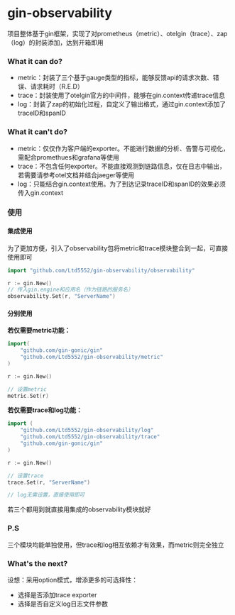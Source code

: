 # gin-observability

项目整体基于gin框架，实现了对prometheus（metric）、otelgin（trace）、zap（log）的封装添加，达到开箱即用

### What it can do?

- metric：封装了三个基于gauge类型的指标，能够反馈api的请求次数、错误、请求耗时（R.E.D）
- trace：封装使用了otelgin官方的中间件，能够在gin.context传递trace信息
- log：封装了zap的初始化过程，自定义了输出格式，通过gin.context添加了traceID和spanID

### What it can't do?

- metric：仅仅作为客户端的exporter。不能进行数据的分析、告警与可视化，需配合promethues和grafana等使用
- trace：不包含任何exporter。不能直接观测到链路信息，仅在日志中输出，若需要请参考otel文档并结合jaeger等使用
- log：只能结合gin.context使用。为了到达记录traceID和spanID的效果必须传入gin.context

### 使用

#### 集成使用

为了更加方便，引入了observability包将metric和trace模块整合到一起，可直接使用即可

``` go
import "github.com/Ltd5552/gin-observability/observability"

r := gin.New()
// 传入gin.engine和应用名（作为链路的服务名）
observability.Set(r, "ServerName")
```

#### 分别使用

**若仅需要metric功能：**

``` go
import(
    "github.com/gin-gonic/gin"
    "github.com/Ltd5552/gin-observability/metric"
)

r := gin.New()

// 设置metric
metric.Set(r)
```

**若仅需要trace和log功能：**

``` go
import (
	"github.com/Ltd5552/gin-observability/log"
	"github.com/Ltd5552/gin-observability/trace"
	"github.com/gin-gonic/gin"
)

r := gin.New()

// 设置trace
trace.Set(r, "ServerName")

// log无需设置，直接使用即可
```

若三个都用到就直接用集成的observability模块就好

### P.S

三个模块均能单独使用，但trace和log相互依赖才有效果，而metric则完全独立

### What's the next?

设想：采用option模式，增添更多的可选择性：

- 选择是否添加trace exporter
- 选择是否自定义log日志文件参数